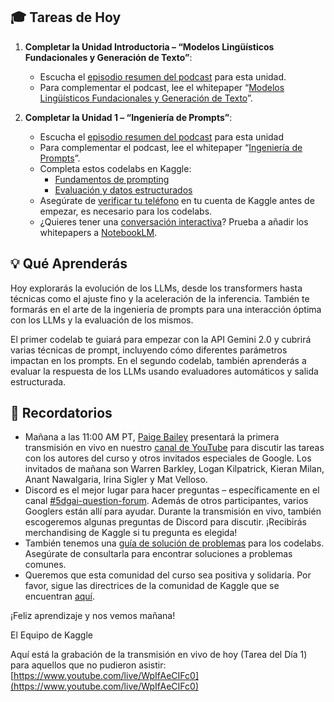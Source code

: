 ## 🎓 Tareas de Hoy

1.  **Completar la Unidad Introductoria – “Modelos Lingüísticos Fundacionales y Generación de Texto”**:
    * Escucha el [episodio resumen del podcast](https://youtu.be/Na3O4Pkbp-U?feature=shared) para esta unidad.
    * Para complementar el podcast, lee el whitepaper “[Modelos Lingüísticos Fundacionales y Generación de Texto](https://www.kaggle.com/whitepaper-foundational-llm-and-text-generation)”.

2.  **Completar la Unidad 1 – “Ingeniería de Prompts”**:
    * Escucha el [episodio resumen del podcast](https://youtu.be/CFtX0ZyLSAY?feature=shared) para esta unidad 
    * Para complementar el podcast, lee el whitepaper “[Ingeniería de Prompts](https://www.kaggle.com/whitepaper-prompt-engineering)”.
    * Completa estos codelabs en Kaggle:
        * [Fundamentos de prompting](https://github.com/andres20980/5-days-gen-ai-intensive-course/blob/master/notebooks/day-1-prompting_es.ipynb)
        * [Evaluación y datos estructurados](https://github.com/andres20980/5-days-gen-ai-intensive-course/blob/master/notebooks/day-1-evaluation-and-structured-output_es.ipynb)
    * Asegúrate de [verificar tu teléfono](https://www.kaggle.com/settings) en tu cuenta de Kaggle antes de empezar, es necesario para los codelabs.
    * ¿Quieres tener una [conversación interactiva](https://support.google.com/notebooklm/answer/15731776?hl=en&ref_topic=14272601&sjid=16012842710481496794-EU)? Prueba a añadir los whitepapers a [NotebookLM](https://notebooklm.google.com/?original_referer=https:%2F%2Fwww.google.com%23&pli=1).

## 💡 Qué Aprenderás

Hoy explorarás la evolución de los LLMs, desde los transformers hasta técnicas como el ajuste fino y la aceleración de la inferencia. También te formarás en el arte de la ingeniería de prompts para una interacción óptima con los LLMs y la evaluación de los mismos.

El primer codelab te guiará para empezar con la API Gemini 2.0 y cubrirá varias técnicas de prompt, incluyendo cómo diferentes parámetros impactan en los prompts. En el segundo codelab, también aprenderás a evaluar la respuesta de los LLMs usando evaluadores automáticos y salida estructurada.

## 📅 Recordatorios

* Mañana a las 11:00 AM PT, [Paige Bailey](https://x.com/DynamicWebPaige?ref_src=twsrc%5Egoogle%7Ctwcamp%5Eserp%7Ctwgr%5Eauthor) presentará la primera transmisión en vivo en nuestro [canal de YouTube](https://www.youtube.com/@kaggle) para discutir las tareas con los autores del curso y otros invitados especiales de Google. Los invitados de mañana son Warren Barkley, Logan Kilpatrick, Kieran Milan, Anant Nawalgaria, Irina Sigler y Mat Velloso.
* Discord es el mejor lugar para hacer preguntas – específicamente en el canal [#5dgai-question-forum](https://discord.com/channels/1101210829807956100/1305578408042041394). Además de otros participantes, varios Googlers están allí para ayudar. Durante la transmisión en vivo, también escogeremos algunas preguntas de Discord para discutir. ¡Recibirás merchandising de Kaggle si tu pregunta es elegida!
* También tenemos una [guía de solución de problemas](https://www.kaggle.com/code/markishere/day-0-troubleshooting-and-faqs/) para los codelabs. Asegúrate de consultarla para encontrar soluciones a problemas comunes.
* Queremos que esta comunidad del curso sea positiva y solidaria. Por favor, sigue las directrices de la comunidad de Kaggle que se encuentran [aquí](https://www.kaggle.com/community-guidelines).

¡Feliz aprendizaje y nos vemos mañana!

El Equipo de Kaggle

Aquí está la grabación de la transmisión en vivo de hoy (Tarea del Día 1) para aquellos que no pudieron asistir: [https://www.youtube.com/live/WpIfAeCIFc0](https://www.youtube.com/live/WpIfAeCIFc0)
